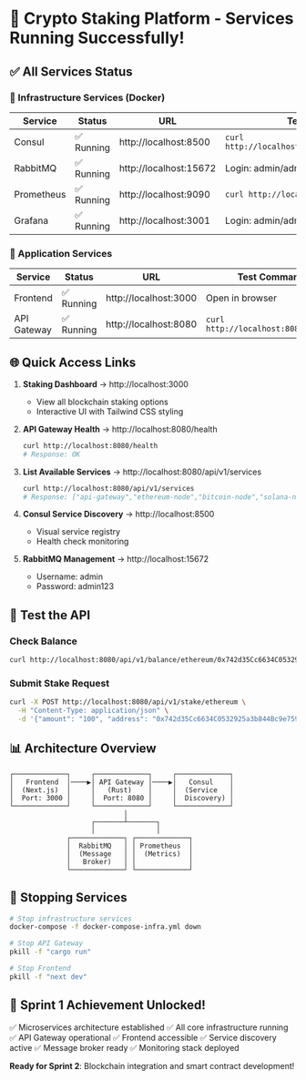 # 🎉 Crypto Staking Platform - Services Running Successfully!

## ✅ All Services Status

### 🐳 Infrastructure Services (Docker)
| Service | Status | URL | Test Command |
|---------|--------|-----|--------------|
| Consul | ✅ Running | http://localhost:8500 | `curl http://localhost:8500/v1/catalog/services` |
| RabbitMQ | ✅ Running | http://localhost:15672 | Login: admin/admin123 |
| Prometheus | ✅ Running | http://localhost:9090 | `curl http://localhost:9090/-/healthy` |
| Grafana | ✅ Running | http://localhost:3001 | Login: admin/admin123 |

### 🚀 Application Services
| Service | Status | URL | Test Command |
|---------|--------|-----|--------------|
| Frontend | ✅ Running | http://localhost:3000 | Open in browser |
| API Gateway | ✅ Running | http://localhost:8080 | `curl http://localhost:8080/health` |

## 🌐 Quick Access Links

1. **Staking Dashboard** → http://localhost:3000
   - View all blockchain staking options
   - Interactive UI with Tailwind CSS styling

2. **API Gateway Health** → http://localhost:8080/health
   ```bash
   curl http://localhost:8080/health
   # Response: OK
   ```

3. **List Available Services** → http://localhost:8080/api/v1/services
   ```bash
   curl http://localhost:8080/api/v1/services
   # Response: ["api-gateway","ethereum-node","bitcoin-node","solana-node"]
   ```

4. **Consul Service Discovery** → http://localhost:8500
   - Visual service registry
   - Health check monitoring

5. **RabbitMQ Management** → http://localhost:15672
   - Username: admin
   - Password: admin123

## 🧪 Test the API

### Check Balance
```bash
curl http://localhost:8080/api/v1/balance/ethereum/0x742d35Cc6634C0532925a3b844Bc9e7595f00000
```

### Submit Stake Request
```bash
curl -X POST http://localhost:8080/api/v1/stake/ethereum \
  -H "Content-Type: application/json" \
  -d '{"amount": "100", "address": "0x742d35Cc6634C0532925a3b844Bc9e7595f00000"}'
```

## 📊 Architecture Overview

```
┌─────────────┐     ┌─────────────┐     ┌─────────────┐
│   Frontend  │────▶│ API Gateway │────▶│   Consul    │
│  (Next.js)  │     │   (Rust)    │     │  (Service   │
│  Port: 3000 │     │  Port: 8080 │     │  Discovery) │
└─────────────┘     └─────────────┘     └─────────────┘
                            │
                    ┌───────┴───────┐
                    │               │
              ┌─────────────┐ ┌─────────────┐
              │  RabbitMQ   │ │ Prometheus  │
              │  (Message   │ │  (Metrics)  │
              │   Broker)   │ │             │
              └─────────────┘ └─────────────┘
```

## 🛑 Stopping Services

```bash
# Stop infrastructure services
docker-compose -f docker-compose-infra.yml down

# Stop API Gateway
pkill -f "cargo run"

# Stop Frontend
pkill -f "next dev"
```

## 🎯 Sprint 1 Achievement Unlocked! 

✅ Microservices architecture established
✅ All core infrastructure running
✅ API Gateway operational
✅ Frontend accessible
✅ Service discovery active
✅ Message broker ready
✅ Monitoring stack deployed

**Ready for Sprint 2**: Blockchain integration and smart contract development!